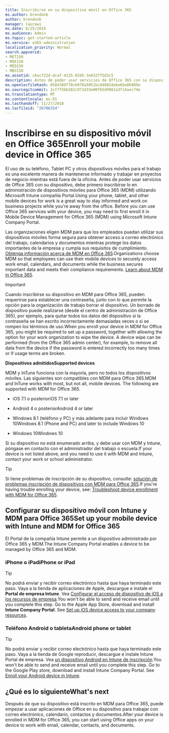 ```yaml
---
title: Inscribirse en su dispositivo móvil en Office 365
ms.author: brendonb
author: brendonb
manager: laurawi
ms.date: 6/25/2018
ms.audience: Admin
ms.topic: get-started-article
ms.service: o365-administration
localization_priority: Normal
search.appverid:
- MET150
- MOE150
- MED150
- MBS150
ms.assetid: c8ac722d-dcaf-4135-8345-3e6327f5d3c5
description: Antes de poder usar servicios de Office 365 con su dispositivo, debe seguir estos pasos para inscribirse en administración de dispositivos móviles para Office 365 (MDM). Para ello, al agregar su trabajo o escuela cuenta de correo electrónico a su dispositivo por primera vez.
ms.openlocfilehash: 0584309770cb978a5051bc84082de6e6be0b989e
ms.sourcegitcommit: 2cf7f5bb282c971d33e00f65d9982a3f14aec74e
ms.translationtype: MT
ms.contentlocale: es-ES
ms.lasthandoff: 11/27/2018
ms.locfileid: "26706354"
---
```

# <a name="enroll-your-mobile-device-in-office-365"></a><span data-ttu-id="11359-104">Inscribirse en su dispositivo móvil en Office 365</span><span class="sxs-lookup"><span data-stu-id="11359-104">Enroll your mobile device in Office 365</span></span>

<span data-ttu-id="11359-p102">El uso de su teléfono, Tablet PC y otros dispositivos móviles para el trabajo es una excelente manera de mantenerse informado y trabajar en proyectos de negocio mientras está fuera de la oficina. Antes de poder usar servicios de Office 365 con su dispositivo, debe primero inscribirse lo en administración de dispositivos móviles para Office 365 (MDM) utilizando Microsoft Intune compañía Portal.</span><span class="sxs-lookup"><span data-stu-id="11359-p102">Using your phone, tablet, and other mobile devices for work is a great way to stay informed and work on business projects while you're away from the office. Before you can use Office 365 services with your device, you may need to first enroll it in Mobile Device Management for Office 365 (MDM) using Microsoft Intune Company Portal.</span></span>
  
<span data-ttu-id="11359-p103">Las organizaciones eligen MDM para que los empleados puedan utilizar sus dispositivos móviles forma segura para obtener acceso a correo electrónico del trabajo, calendarios y documentos mientras protege los datos importantes de la empresa y cumpla sus requisitos de cumplimiento. [Obtenga información acerca de MDM en Office 365](https://support.office.com/article/overview-of-mobile-device-management-mdm-for-office-365-faa7d8e5-645d-4d59-839c-c8d4c1869e4a).</span><span class="sxs-lookup"><span data-stu-id="11359-p103">Organizations choose MDM so that employees can use their mobile devices to securely access work email, calendars, and documents while the business secures important data and meets their compliance requirements. [Learn about MDM in Office 365](https://support.office.com/article/overview-of-mobile-device-management-mdm-for-office-365-faa7d8e5-645d-4d59-839c-c8d4c1869e4a).</span></span>
  
> [!IMPORTANT]
> <span data-ttu-id="11359-p104">Cuando inscribirse su dispositivo en MDM para Office 365, pueden requerirse para establecer una contraseña, junto con lo que permite la opción para la organización de trabajo borrar el dispositivo. Un borrado de dispositivo puede realizarse (desde el centro de administración de Office 365), por ejemplo, para quitar todos los datos del dispositivo si la contraseña se han escrito incorrectamente demasiadas veces o si se rompen los términos de uso.</span><span class="sxs-lookup"><span data-stu-id="11359-p104">When you enroll your device in MDM for Office 365, you might be required to set up a password, together with allowing the option for your work organization to wipe the device. A device wipe can be performed (from the Office 365 admin center), for example, to remove all data from the device if the password is entered incorrectly too many times or if usage terms are broken.</span></span> 
  
 <span data-ttu-id="11359-111">**Dispositivos admitidos**</span><span class="sxs-lookup"><span data-stu-id="11359-111">**Supported devices**</span></span>
  
<span data-ttu-id="11359-p105">MDM y InTune funciona con la mayoría, pero no todos los dispositivos móviles. Las siguientes son compatibles con MDM para Office 365.</span><span class="sxs-lookup"><span data-stu-id="11359-p105">MDM and InTune works with most, but not all, mobile devices. The following are supported with MDM for Office 365.</span></span>
  
- <span data-ttu-id="11359-114">iOS 7.1 o posterior</span><span class="sxs-lookup"><span data-stu-id="11359-114">iOS 7.1 or later</span></span>
    
- <span data-ttu-id="11359-115">Android 4 o posterior</span><span class="sxs-lookup"><span data-stu-id="11359-115">Android 4 or later</span></span>
    
- <span data-ttu-id="11359-116">Windows 8.1 (teléfono y PC) y más adelante para incluir Windows 10</span><span class="sxs-lookup"><span data-stu-id="11359-116">Windows 8.1 (Phone and PC) and later to include Windows 10</span></span>
    
- <span data-ttu-id="11359-117">Windows 10</span><span class="sxs-lookup"><span data-stu-id="11359-117">Windows 10</span></span>
    
<span data-ttu-id="11359-118">Si su dispositivo no está enumerado arriba, y debe usar con MDM y Intune, póngase en contacto con el administrador del trabajo o escuela.</span><span class="sxs-lookup"><span data-stu-id="11359-118">If your device is not listed above, and you need to use it with MDM and Intune, contact your work or school administrator.</span></span>
  
> [!TIP]
> <span data-ttu-id="11359-119">Si tiene problemas de inscripción de su dispositivo, consulte: [solución de problemas inscripción de dispositivos con MDM para Office 365](https://support.office.com/article/Troubleshoot-device-enrollment-with-MDM-for-Office-365-c863b2bf-45f3-483a-ba05-29fc7f4d6434).</span><span class="sxs-lookup"><span data-stu-id="11359-119">If you're having trouble enrolling your device, see: [Troubleshoot device enrollment with MDM for Office 365](https://support.office.com/article/Troubleshoot-device-enrollment-with-MDM-for-Office-365-c863b2bf-45f3-483a-ba05-29fc7f4d6434).</span></span> 
  
## <a name="set-up-your-mobile-device-with-intune-and-mdm-for-office-365"></a><span data-ttu-id="11359-120">Configurar su dispositivo móvil con Intune y MDM para Office 365</span><span class="sxs-lookup"><span data-stu-id="11359-120">Set up your mobile device with Intune and MDM for Office 365</span></span>

<span data-ttu-id="11359-121">El Portal de la compañía Intune permite a un dispositivo administrado por Office 365 y MDM.</span><span class="sxs-lookup"><span data-stu-id="11359-121">The Intune Company Portal enables a device to be managed by Office 365 and MDM.</span></span>
  
### <a name="iphone-or-ipad"></a><span data-ttu-id="11359-122">iPhone o iPad</span><span class="sxs-lookup"><span data-stu-id="11359-122">iPhone or iPad</span></span>

> [!TIP]
> <span data-ttu-id="11359-p106">No podrá enviar y recibir correo electrónico hasta que haya terminado este paso. Vaya a la tienda de aplicaciones de Apple, descargue e instale el **Portal de empresa Intune**. Vea [Configurar el acceso de dispositivo de iOS a los recursos de empresa](https://docs.microsoft.com/intune-user-help/enroll-your-device-in-intune-ios).</span><span class="sxs-lookup"><span data-stu-id="11359-p106">You won't be able to send and receive email until you complete this step. Go to the Apple App Store, download and install **Intune Company Portal**. See [Set up iOS device access to your company resources](https://docs.microsoft.com/intune-user-help/enroll-your-device-in-intune-ios).</span></span> 
    
### <a name="android-phone-or-tablet"></a><span data-ttu-id="11359-126">Teléfono Android o tableta</span><span class="sxs-lookup"><span data-stu-id="11359-126">Android phone or tablet</span></span>

> [!TIP]
> <span data-ttu-id="11359-p107">No podrá enviar y recibir correo electrónico hasta que haya terminado este paso. Vaya a la tienda de Google reproducir, descargue e instale Intune Portal de empresa. Vea [un dispositivo Android en Intune de inscripción](https://docs.microsoft.com/intune-user-help/enroll-your-device-in-intune-android).</span><span class="sxs-lookup"><span data-stu-id="11359-p107">You won't be able to send and receive email until you complete this step. Go to the Google Play store, download and install Intune Company Portal. See [Enroll your Android device in Intune](https://docs.microsoft.com/intune-user-help/enroll-your-device-in-intune-android).</span></span> 
    
## <a name="whats-next"></a><span data-ttu-id="11359-130">¿Qué es lo siguiente</span><span class="sxs-lookup"><span data-stu-id="11359-130">What's next</span></span>

<span data-ttu-id="11359-131">Después de que su dispositivo está inscrito en MDM para Office 365, puede empezar a usar aplicaciones de Office en su dispositivo para trabajar con correo electrónico, calendario, contactos y documentos.</span><span class="sxs-lookup"><span data-stu-id="11359-131">After your device is enrolled in MDM for Office 365, you can start using Office apps on your device to work with email, calendar, contacts, and documents.</span></span>
  

